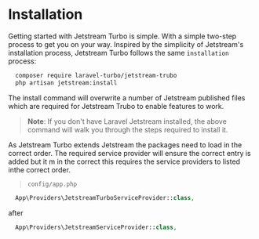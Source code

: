 # Installation

Getting started with Jetstream Turbo is simple. With a simple two-step process to get you on your way. Inspired by the simplicity of Jetstream's installation process, Jetstream Turbo follows the same `installation` process:

  ```bash
    composer require laravel-turbo/jetstream-trubo
    php artisan jetstream:install
  ```

The install command will overwrite a number of Jetstream published files which are required for Jetstream Trubo to enable features to work.

> **Note**: If you don't have Laravel Jetstream installed, the above command will walk you through the steps required to install it.

As Jetstream Turbo extends Jetstream the packages need to load in the correct order. The required service provider will ensure the correct entry is added but it m in the correct this requires the service providers to listed inthe correct order.

> `config/app.php`
```php
  App\Providers\JetstreamTurboServiceProvider::class,
```
after 
```php
  App\Providers\JetstreamServiceProvider::class,
```
